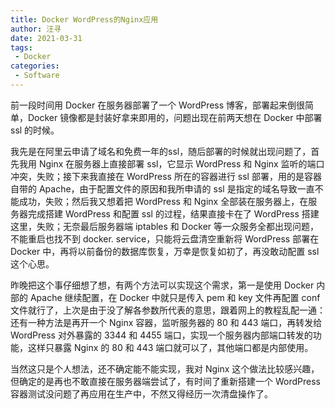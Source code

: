 ```yaml
---
title: Docker WordPress的Nginx应用
author: 汪寻
date: 2021-03-31
tags:
 - Docker
categories:
 - Software
---
```


前一段时间用 Docker 在服务器部署了一个 WordPress 博客，部署起来倒很简单，Docker 镜像都是封装好拿来即用的，问题出现在前两天想在 Docker 中部署 ssl 的时候。

<!-- more -->

我先是在阿里云申请了域名和免费一年的ssl，随后部署的时候就出现问题了，首先我用 Nginx 在服务器上直接部署 ssl，它显示 WordPress 和 Nginx 监听的端口冲突，失败；接下来我直接在 WordPress 所在的容器进行 ssl 部署，用的是容器自带的 Apache，由于配置文件的原因和我所申请的 ssl 是指定的域名导致一直不能成功，失败；然后我又想着把 WordPress 和 Nginx 全部装在服务器上，在服务器完成搭建 WordPress 和配置 ssl 的过程，结果直接卡在了 WordPress 搭建这里，失败；无奈最后服务器端 iptables 和 Docker 等一众服务全都出现问题，不能重启也找不到 docker. service，只能将云盘清空重新将 WordPress 部署在 Docker 中，再将以前备份的数据库恢复，万幸是恢复如初了，再没敢动配置 ssl 这个心思。

昨晚把这个事仔细想了想，有两个方法可以实现这个需求，第一是使用 Docker 内部的 Apache 继续配置，在 Docker 中就只是传入 pem 和 key 文件再配置 conf 文件就行了，上次是由于没了解各参数所代表的意思，跟着网上的教程乱配一通：还有一种方法是再开一个 Nginx 容器，监听服务器的 80 和 443 端口，再转发给 WordPress 对外暴露的 3344 和 4455 端口，实现一个服务器内部端口转发的功能，这样只暴露 Nginx 的 80 和 443 端口就可以了，其他端口都是内部使用。

当然这只是个人想法，还不确定能不能实现，我对 Nginx 这个做法比较感兴趣，但确定的是再也不敢直接在服务器端尝试了，有时间了重新搭建一个 WordPress 容器测试没问题了再应用在生产中，不然又得经历一次清盘操作了。
